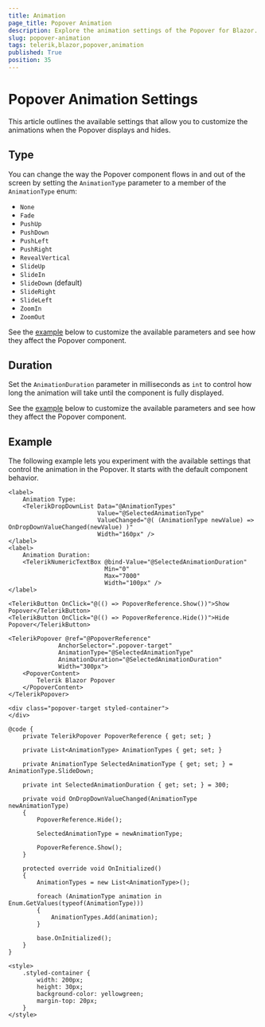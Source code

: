 ```yaml
---
title: Animation
page_title: Popover Animation
description: Explore the animation settings of the Popover for Blazor. Discover how to adjust the way the Popover appears and disappears on the screen.
slug: popover-animation
tags: telerik,blazor,popover,animation
published: True
position: 35
---
```


# Popover Animation Settings

This article outlines the available settings that allow you to customize the animations when the Popover displays and hides.

## Type

You can change the way the Popover component flows in and out of the screen by setting the `AnimationType` parameter to a member of the `AnimationType` enum:

* `None`
* `Fade`
* `PushUp`
* `PushDown`
* `PushLeft`
* `PushRight`
* `RevealVertical`
* `SlideUp`
* `SlideIn`
* `SlideDown` (default)
* `SlideRight`
* `SlideLeft`
* `ZoomIn`
* `ZoomOut`

See the [example](#example) below to customize the available parameters and see how they affect the Popover component.

## Duration

Set the `AnimationDuration` parameter in milliseconds as `int` to control how long the animation will take until the component is fully displayed.

See the [example](#example) below to customize the available parameters and see how they affect the Popover component.

## Example

The following example lets you experiment with the available settings that control the animation in the Popover. It starts with the default component behavior.

````CSHTML
<label>
    Animation Type:
    <TelerikDropDownList Data="@AnimationTypes"
                         Value="@SelectedAnimationType"
                         ValueChanged="@( (AnimationType newValue) => OnDropDownValueChanged(newValue) )"
                         Width="160px" />
</label>
<label>
    Animation Duration:
    <TelerikNumericTextBox @bind-Value="@SelectedAnimationDuration"
                           Min="0"
                           Max="7000"
                           Width="100px" />
</label>

<TelerikButton OnClick="@(() => PopoverReference.Show())">Show Popover</TelerikButton>
<TelerikButton OnClick="@(() => PopoverReference.Hide())">Hide Popover</TelerikButton>

<TelerikPopover @ref="@PopoverReference"
              AnchorSelector=".popover-target"
              AnimationType="@SelectedAnimationType"
              AnimationDuration="@SelectedAnimationDuration"
              Width="300px">
    <PopoverContent>
        Telerik Blazor Popover
    </PopoverContent>
</TelerikPopover>

<div class="popover-target styled-container">
</div>

@code {
    private TelerikPopover PopoverReference { get; set; }

    private List<AnimationType> AnimationTypes { get; set; }

    private AnimationType SelectedAnimationType { get; set; } = AnimationType.SlideDown;

    private int SelectedAnimationDuration { get; set; } = 300;

    private void OnDropDownValueChanged(AnimationType newAnimationType)
    {
        PopoverReference.Hide();

        SelectedAnimationType = newAnimationType;

        PopoverReference.Show();
    }

    protected override void OnInitialized()
    {
        AnimationTypes = new List<AnimationType>();

        foreach (AnimationType animation in Enum.GetValues(typeof(AnimationType)))
        {
            AnimationTypes.Add(animation);
        }

        base.OnInitialized();
    }
}

<style>
    .styled-container {
        width: 200px;
        height: 30px;
        background-color: yellowgreen;
        margin-top: 20px;
    }
</style>
````